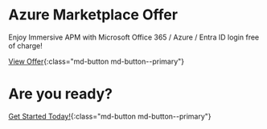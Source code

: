 # Azure Marketplace Offer 

Enjoy Immersive APM with Microsoft Office 365 / Azure / Entra ID login free of charge!

[View Offer](https://azuremarketplace.microsoft.com/en-us/marketplace/apps/immersivefusion.iapm001){:class="md-button md-button--primary"}

# Are you ready?

[Get Started Today!](../../Getting-Started/index.md){:class="md-button md-button--primary"}